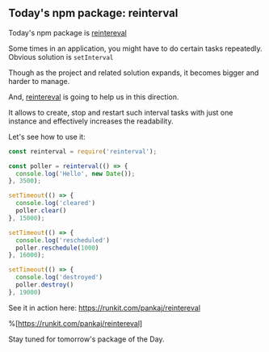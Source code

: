 ## Today's npm package: reinterval

Today's npm package is [reintereval](https://www.npm/js.com/package/reintereval)

Some times in an application, you might have to do certain tasks repeatedly. Obvious solution is `setInterval`

Though as the project and related solution expands, it becomes bigger and harder to manage.

And, [reintereval](https://www.npm/js.com/package/reintereval) is going to help us in this direction.

It allows to create, stop and restart such interval tasks with just one instance and effectively increases the readability.

Let's see how to use it:

```js
const reinterval = require('reinterval');

const poller = reinterval(() => {
  console.log('Hello', new Date());
}, 3500);

setTimeout(() => {
  console.log('cleared')
  poller.clear()
}, 15000);

setTimeout(() => {
  console.log('rescheduled')
  poller.reschedule(1000)
}, 16000);

setTimeout(() => {
  console.log('destroyed')
  poller.destroy()
}, 19000)
```

See it in action here: https://runkit.com/pankaj/reintereval

%[https://runkit.com/pankaj/reintereval]

Stay tuned for tomorrow's package of the Day.